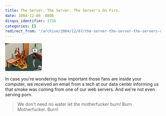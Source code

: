 ```yaml
---
title: The Server. The Server. The Server's On Fire.
date: 2004-12-08 -0800
disqus_identifier: 1716
categories: []
redirect_from: "/archive/2004/12/07/the-server-the-server-the-servers-on-fire.aspx/"
---
```


![Server on fire](/images/ComputerFire.jpg)

In case you're wondering how important those fans are inside your
computer, we received an email from a tech at our data center informing
us that smoke was coming from one of our web servers. And we're not even
serving porn.

> We don't need no water let the motherfucker burn! Burn Motherfucker.
> Burn!


